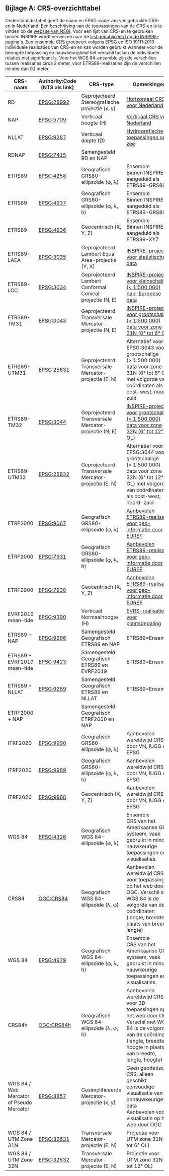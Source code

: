 ## Bijlage A: CRS-overzichttabel

Onderstaande tabel geeft de naam en EPSG-code van veelgebruikte CRS-en in Nederland. Een beschrijving van de toepassingen van de CRS-en is te vinden op de [website van NSGI](https://www.nsgi.nl/coördinatenstelsels-en-transformaties/overzicht-coördinatenstelsels). Voor een lijst van CRS-en te gebruiken binnen INSPIRE wordt verwezen naar de [lijst gepubliceerd op de INSPIRE-pagina's](https://inspire.ec.europa.eu/crs). Een ensemble CRS groepeert volgens EPSG en ISO 19111:2019 individuele realisaties van CRS-en en kan worden gebruikt wanneer voor de beoogde toepassing en nauwkeurigheid het verschil tussen de individuele relaties niet significant is. Voor het WGS 84-ensemble zijn de verschillen tussen realisaties circa 2 meter, voor ETRS89-realisaties zijn de verschillen minder dan 0,1 meter.

|CRS-naam|Authority:Code (NTS als link)           |CRS-type          | Opmerkingen|
|--------|---------------------|------------------|------|
|RD|[EPSG:28992](https://www.opengis.net/def/crs/EPSG/0/28992)|Geprojecteerd<br>Stereografische projectie (x, y)|[Horizontaal CRS voor Nederland](https://www.nsgi.nl/geodetische-infrastructuur/referentiestelsels)
|NAP|[EPSG:5709](https://www.opengis.net/def/crs/EPSG/0/5709)|Verticaal<br>hoogte (H)|[Verticaal CRS voor Nederland](https://www.nsgi.nl/geodetische-infrastructuur/referentiestelsels)
|NLLAT|[EPSG:9287](https://www.opengis.net/def/crs/EPSG/0/9287)|Verticaal<br>diepte (D)|[Hydrografische toepassingen op zee](https://www.defensie.nl/onderwerpen/hydrografie/coördinatenstelsels-op-zee/dieptebepaling-op-zee)
|RDNAP|[EPSG:7415](https://www.opengis.net/def/crs/EPSG/0/7415)|Samengesteld<br>RD en NAP|
|ETRS89|[EPSG:4258](https://www.opengis.net/def/crs/EPSG/0/4258)|Geografisch<br>GRS80-ellipsoïde (&phi;, &lambda;)|Ensemble<br>Binnen INSPIRE aangeduid als ETRS89-GRS80
|ETRS89|[EPSG:4937](https://www.opengis.net/def/crs/EPSG/0/4937)|Geografisch<br>GRS80-ellipsoïde (&phi;, &lambda;, h)|Ensemble<br>Binnen INSPIRE aangeduid als ETRS89-GRS80h
|ETRS89|[EPSG:4936](https://www.opengis.net/def/crs/EPSG/0/4936)|Geocentrisch (X, Y, Z)|Ensemble<br>Binnen INSPIRE aangeduid als ETRS89-XYZ
|ETRS89-LAEA|[EPSG:3035](https://www.opengis.net/def/crs/EPSG/0/3035)|Geprojecteerd<br>Lambert Equal Area-projectie (Y, X)|[INSPIRE-projectie voor statistische data](https://inspire.ec.europa.eu/id/document/tg/rs)
|ETRS89-LCC|[EPSG:3034](https://www.opengis.net/def/crs/EPSG/0/3034)|Geprojecteerd<br>Lambert Conformal Conical-projectie (N, E)|[INSPIRE-projectie voor kleinschalige (<&nbsp;1:500&nbsp;000) pan-Europese data](https://inspire.ec.europa.eu/id/document/tg/rs)
|ETRS89-TM31|[EPSG:3043](https://www.opengis.net/def/crs/EPSG/0/3043)|Geprojecteerd<br>Transversale Mercator-projectie (N, E)|[INSPIRE-projectie voor grootschalige (>&nbsp;1:500&nbsp;000) data voor zone 31N (0° tot 6° OL)](https://inspire.ec.europa.eu/id/document/tg/rs) 
|ETRS89-UTM31|[EPSG:25831](https://www.opengis.net/def/crs/EPSG/0/25831)|Geprojecteerd<br>Transversale Mercator-projectie (E, N)|Alternatief voor EPSG:3043 voor grootschalige (>&nbsp;1:500&nbsp;000) data voor zone 31N (0° tot 6° OL) met volgorde van coördinaten als oost-west, noord-zuid
|ETRS89-TM32|[EPSG:3044](https://www.opengis.net/def/crs/EPSG/0/3044)|Geprojecteerd<br>Transversale Mercator-projectie (N, E)|[INSPIRE-projectie voor grootschalige (>&nbsp;1:500&nbsp;000) data voor zone 32N (6° tot 12° OL)](https://inspire.ec.europa.eu/id/document/tg/rs) 
|ETRS89-UTM32|[EPSG:25832](https://www.opengis.net/def/crs/EPSG/0/25832)|Geprojecteerd<br>Transversale Mercator-projectie (E, N)|Alternatief voor EPSG:3044 voor grootschalige (>&nbsp;1:500&nbsp;000) data voor zone 32N (6° tot 12° OL) met volgorde van coördinaten als oost-west, noord-zuid
|ETRF2000|[EPSG:9067](https://www.opengis.net/def/crs/EPSG/0/9067)|Geografisch<br>GRS80-ellipsoïde (&phi;, &lambda;)|[Aanbevolen ETRS89-realisatie voor geo-informatie door EUREF](http://etrs89.ensg.ign.fr/pub/EUREF-TN-1.pdf)
|ETRF2000|[EPSG:7931](https://www.opengis.net/def/crs/EPSG/0/7931)|Geografisch<br>GRS80-ellipsoïde (&phi;, &lambda;, h)|[Aanbevolen ETRS89-realisatie voor geo-informatie door EUREF](http://etrs89.ensg.ign.fr/pub/EUREF-TN-1.pdf)
|ETRF2000|[EPSG:7930](https://www.opengis.net/def/crs/EPSG/0/7930)|Geocentrisch (X, Y, Z)|[Aanbevolen ETRS89-realisatie voor geo-informatie door EUREF](http://etrs89.ensg.ign.fr/pub/EUREF-TN-1.pdf)
|EVRF2019 mean-tide|[EPSG:9390](https://www.opengis.net/def/crs/EPSG/0/9390)|Verticaal<br>Normaalhoogte (H)|[EVRS-realisatie voor plaatsbepaling](https://evrs.bkg.bund.de/Subsites/EVRS/EN/EVRF2019/evrf2019.html)
|ETRS89 + NAP|[EPSG:9286](https://www.opengis.net/def/crs/EPSG/0/9286)|Samengesteld<br>Geografisch ETRS89 en NAP|ETRS89=Ensemble
|ETRS89 + EVRF2019 mean-tide|[EPSG:9423](https://www.opengis.net/def/crs/EPSG/0/9423)|Samengesteld<br>Geografisch ETRS89 en EVRF2019|ETRS89=Ensemble
|ETRS89 + NLLAT|[EPSG:9289](https://www.opengis.net/def/crs/EPSG/0/9289)|Samengesteld<br>Geografisch ETRS89 en NLLAT|ETRS89=Ensemble
|ETRF2000 + NAP||Samengesteld<br>Geografisch ETRF2000 en NAP|
|ITRF2020|[EPSG:9990](https://www.opengis.net/def/crs/EPSG/0/9990)|Geografisch<br>GRS80-ellipsoïde  (&phi;, &lambda;)|Aanbevolen wereldwijd CRS door VN, IUGG en EPSG
|ITRF2020|[EPSG:9989](https://www.opengis.net/def/crs/EPSG/0/9989)|Geografisch<br>GRS80-ellipsoïde  (&phi;, &lambda;, h)|Aanbevolen wereldwijd CRS door VN, IUGG en EPSG
|ITRF2020|[EPSG:9988](https://www.opengis.net/def/crs/EPSG/0/9988)|Geocentrisch (X, Y, Z)|Aanbevolen wereldwijd CRS door VN, IUGG en EPSG
|WGS 84|[EPSG:4326](https://www.opengis.net/def/crs/EPSG/0/4326)|Geografisch<br>WGS 84-ellipsoïde (&phi;, &lambda;)|Ensemble<br>CRS van het Amerikaanse GPS-systeem, vaak gebruikt in minder nauwkeurige toepassingen en visualisaties.
|CRS84|[OGC:CRS84](https://www.opengis.net/def/crs/OGC/0/CRS84)|Geografisch<br>WGS 84-ellipsoïde (&lambda;, &phi;)|Aanbevolen wereldwijd CRS voor toepassingen op het web door OGC. Verschil met WGS 84 is de volgorde van de coördinaten (lengte, breedte in plaats van breedte, lengte)
|WGS 84|[EPSG:4979](https://www.opengis.net/def/crs/EPSG/0/4979)|Geografisch<br>WGS 84-ellipsoïde  (&phi;, &lambda;, h)|Ensemble<br>CRS van het Amerikaanse GPS-systeem, vaak gebruikt in minder nauwkeurige toepassingen en visualisaties.
|CRS84h|[OGC:CRS84h](https://www.opengis.net/def/crs/OGC/0/CRS84h)|Geografisch<br>WGS 84-ellipsoïde (&lambda;, &phi;, h)|Aanbevolen wereldwijd CRS voor 3D toepassingen op het web door OGC. Verschil met WGS 84 is de volgorde van de coördinaten (lengte, breedte, hoogte in plaats van breedte, lengte, hoogte)
|WGS 84 / Web Mercator of Pseudo Mercator|[EPSG:3857](https://www.opengis.net/def/crs/EPSG/0/3857)|Gesimplificeerde Mercator-projectie (x, y)|Geen geodetisch CRS, alleen geschikt eenvoudige visualisatie van onnauwkeurige data<br>Aanbevolen voor visualisatie op het web door OGC
|WGS 84 / UTM Zone 31N|[EPSG:32631](https://www.opengis.net/def/crs/EPSG/0/32631)|Transversale Mercator-projectie (E, N)|Projectie voor UTM zone 31N (0° tot 6° OL)
|WGS 84 / UTM Zone 32N|[EPSG:32632](https://www.opengis.net/def/crs/EPSG/0/32632)|Transversale Mercator-projectie (E, N)|Projectie voor UTM zone 32N (6° tot 12° OL)
